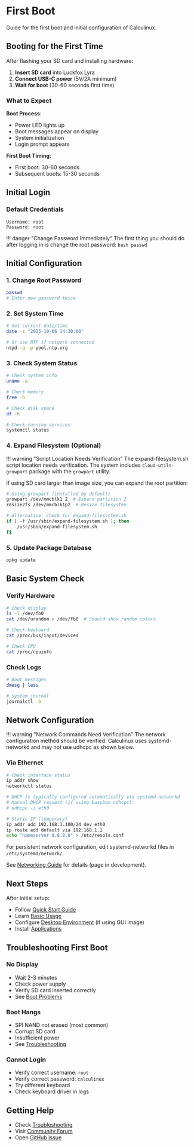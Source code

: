 # First Boot

Guide for the first boot and initial configuration of Calculinux.

## Booting for the First Time

After flashing your SD card and installing hardware:

1. **Insert SD card** into Luckfox Lyra
2. **Connect USB-C power** (5V/2A minimum)
3. **Wait for boot** (30-60 seconds first time)

### What to Expect

**Boot Process**:
- Power LED lights up
- Boot messages appear on display
- System initialization
- Login prompt appears

**First Boot Timing**:
- First boot: 30-60 seconds
- Subsequent boots: 15-30 seconds

## Initial Login

### Default Credentials

```
Username: root
Password: root
```

!!! danger "Change Password Immediately"
    The first thing you should do after logging in is change the root password:
    ```bash
    passwd
    ```

## Initial Configuration

### 1. Change Root Password

```bash
passwd
# Enter new password twice
```

### 2. Set System Time

```bash
# Set current date/time
date -s "2025-10-06 14:30:00"

# Or use NTP if network connected
ntpd -q -p pool.ntp.org
```

### 3. Check System Status

```bash
# Check system info
uname -a

# Check memory
free -h

# Check disk space
df -h

# Check running services
systemctl status
```

### 4. Expand Filesystem (Optional)

!!! warning "Script Location Needs Verification"
    The expand-filesystem.sh script location needs verification. The system includes `cloud-utils-growpart` package with the `growpart` utility.

If using SD card larger than image size, you can expand the root partition:

```bash
# Using growpart (installed by default)
growpart /dev/mmcblk1 2  # Expand partition 2
resize2fs /dev/mmcblk1p2  # Resize filesystem

# Alternative: check for expand-filesystem.sh
if [ -f /usr/sbin/expand-filesystem.sh ]; then
    /usr/sbin/expand-filesystem.sh
fi
```

### 5. Update Package Database

```bash
opkg update
```

## Basic System Check

### Verify Hardware

```bash
# Check display
ls -l /dev/fb0
cat /dev/urandom > /dev/fb0  # Should show random colors

# Check keyboard
cat /proc/bus/input/devices

# Check CPU
cat /proc/cpuinfo
```

### Check Logs

```bash
# Boot messages
dmesg | less

# System journal
journalctl -b
```

## Network Configuration

!!! warning "Network Commands Need Verification"
    The network configuration method should be verified. Calculinux uses systemd-networkd and may not use udhcpc as shown below.

### Via Ethernet

```bash
# Check interface status
ip addr show
networkctl status

# DHCP is typically configured automatically via systemd-networkd
# Manual DHCP request (if using busybox udhcpc):
# udhcpc -i eth0

# Static IP (temporary)
ip addr add 192.168.1.100/24 dev eth0
ip route add default via 192.168.1.1
echo "nameserver 8.8.8.8" > /etc/resolv.conf
```

For persistent network configuration, edit systemd-networkd files in `/etc/systemd/network/`.

See [Networking Guide](../user-guide/networking.md) for details (page in development).

## Next Steps

After initial setup:

- Follow [Quick Start Guide](quick-start.md)
- Learn [Basic Usage](../user-guide/basic-usage.md)
- Configure [Desktop Environment](../user-guide/desktop.md) (if using GUI image)
- Install [Applications](../user-guide/applications.md)

## Troubleshooting First Boot

### No Display

- Wait 2-3 minutes
- Check power supply
- Verify SD card inserted correctly
- See [Boot Problems](../troubleshooting/boot-problems.md)

### Boot Hangs

- SPI NAND not erased (most common)
- Corrupt SD card
- Insufficient power
- See [Troubleshooting](../troubleshooting/common-issues.md)

### Cannot Login

- Verify correct username: `root`
- Verify correct password: `calculinux`
- Try different keyboard
- Check keyboard driver in logs

## Getting Help

- Check [Troubleshooting](../troubleshooting/faq.md)
- Visit [Community Forum](../resources/community.md)
- Open [GitHub Issue](https://github.com/Calculinux/meta-calculinux/issues)
